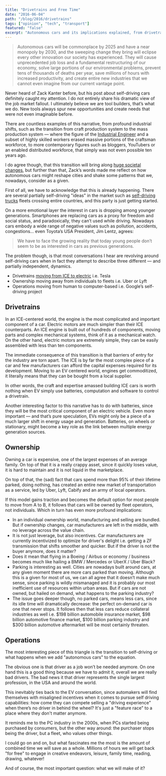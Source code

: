 ```yaml
---
title: "Drivetrains and Free Time"
date: "2016-06-04"
path: "/blog/2016/drivetrains"
tags: ["opinion", "tech", "transport"]
featured: "false"
excerpt: "Autonomous cars and its implications explained, from drivetrains, ownership to operations."
---
```


> Autonomous cars will be commonplace by 2025 and have a near monopoly by 2030, and the sweeping change they bring will eclipse every other innovation our society has experienced. They will cause unprecedented job loss and a fundamental restructuring of our economy, solve large portions of our environmental problems, prevent tens of thousands of deaths per year, save millions of hours with increased productivity, and create entire new industries that we cannot even imagine from our current vantage point.

Never heard of Zack Kanter before, but his post about self-driving cars definitely caught my attention. I do not entirely share his dramatic view of the job market fallout. I ultimately believe we are tool builders, that’s what we do. New tools always spur new opportunities and create needs that were not even imaginable before.

There are countless examples of this narrative, from profound industrial shifts, such as the transition from craft production system to the mass production system — where the figure of the [Industrial Engineer](/blog/2013/industrial-engineer) and a subset of highly skilled workers erased massive portions of the craftsman workforce, to more contemporary figures such as bloggers, YouTubers or an enabled distributed workforce, that simply was not even possible ten years ago.

I do agree though, that this transition will bring along [huge societal changes](/blog/2015/ubi), but further than that, Zack’s words made me reflect on how autonomous cars might reshape cities and shake some patterns that we, nowadays, consider as a given.

First of all, we have to acknowledge that this is already happening. There are several partially self-driving "ideas" in the market such as [self-driving trucks](/blog/2015/self-driving-trucks) fleets crossing entire countries, and this party is just getting started.

On a more emotional layer the interest in cars is dropping among younger generations. Smartphones are replacing cars as a proxy for freedom and social status, and paradoxically, they can’t used while driving. Nowadays cars embody a wide range of negative values such as pollution, accidents, congestions… even Toyota’s USA President, Jim Lentz, agrees:

> We have to face the growing reality that today young people don’t seem to be as interested in cars as previous generations.

The problem though, is that most conversations I hear are revolving around self-driving cars when in fact they attempt to describe three different — and partially independent, dynamics.

* Drivetrains [moving from ICE to electric](/blog/2015/electric-car) i.e. Tesla
* Ownership moving away from individuals to fleets i.e. Uber or Lyft
* Operations moving from human to computer-based i.e. Google’s self-driving project


## Drivetrains
In an ICE-centered world, the engine is the most complicated and important component of a car. Electric motors are much simpler than their ICE counterparts. An ICE engine is built out of hundreds of components, moving parts and complex mechanical systems, think of it as a mechanical watch. On the other hand, electric motors are extremely simple, they can be easily assembled with less than ten components.

The immediate consequence of this transition is that barriers of entry for the industry are torn apart. The ICE is by far the most complex piece of a car and few manufacturers can afford the capital expenses required for its development. Moving to an EV centered world, engines get commoditized, it literally means that they can be bought from a local supplier.

In other words, the craft and expertise amassed building ICE cars is worth nothing when EV simply use batteries, computation and software to control a drivetrain.

Another interesting factor to this narrative has to do with batteries, since they will be the most critical component of an electric vehicle. Even more important — and that’s pure speculation, EVs might only be a piece of a much larger shift in energy usage and generation. Batteries, on wheels or stationary, might become a key role as the link between multiple energy generation sources.


## Ownership
Owning a car is expensive, one of the largest expenses of an average family. On top of that it is a really crappy asset, since it quickly loses value, it is hard to maintain and it is not liquid in the marketplace.

On top of that, the (sad) fact that cars spend more than 95% of their lifetime parked, doing nothing, has created an entire new market of transportation as a service, led by Uber, Lyft, Cabify and an army of local operators.

If this model gains traction and becomes the default option for most people to move from A to B, it follows that cars will be owned by fleet operators, not individuals. Which in turn has even more profound implications:

* In an individual ownership world, manufacturing and selling are bundled. But if ownership changes, car manufacturers are left in the middle, with no leverage across the value chain.
* It is not just leverage, but also incentives. Car manufacturers are currently incentivized to optimize for driver's delight i.e. getting a ZF transmission that shifts smoother and quicker. But if the driver is not the buyer anymore, does it matter?
* Does it mean that flying in a Boeing / Airbus or economy / business becomes much like hailing a BMW / Mercedes or UberX / Uber Black?
* Parking is interesting as well. Cities are nowadays built around cars, at any given moment there are more cars parked than moving. Although this is a given for most of us, we can all agree that it doesn’t make much sense, since parking is wildly mismanaged and it is probably our most inefficient use of resources within urban areas. But if cars are not owned, but hailed on demand, what happens to the parking industry?
* The issue goes deeper though, no parked cars, means less cars, since its idle time will dramatically decrease: the perfect on-demand car is one that never stops. It follows then that less cars reduce collateral industries as well i.e. $198 billion automobile insurance market, $98 billion automotive finance market, $100 billion parking industry and $300 billion automotive aftermarket will be most certainly threaten.


## Operations
The most interesting piece of this triangle is the transition to self-driving or what happens when we add "autonomous cars" to the equation.

The obvious one is that driver as a job won’t be needed anymore. On one hand this is a good thing because we have to admit it, overall we are really bad drivers. The bad news it that driver represents the single largest profession, in the USA and around the world.

This inevitably ties back to the EV conversation, since automakers will find themselves with misaligned incentives when it comes to pursue self driving capabilities: how come they can compete selling a "driving experience" when there’s no driver in behind the wheel? It's just a "feature race" to a place where they don't matter anymore.

It reminds me to the PC industry in the 2000s, when PCs started being purchased by consumers, but the other way around: the purchaser stops being the driver, but a fleet, who values other things.

I could go on and on, but what fascinates me the most is the amount of combined time we will save as a whole. Millions of hours we will get back "for free" to engage in creative endeavors, leisure, family time, reading, drawing, whatever!

And of course, the most important question: what we will make of it?
